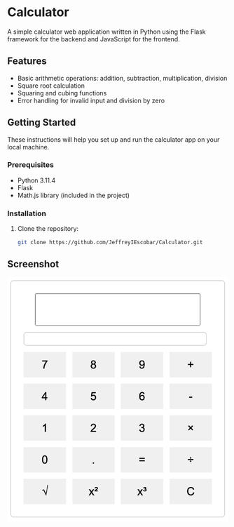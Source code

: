 # Calculator

A simple calculator web application written in Python using the Flask framework for the backend and JavaScript for the frontend.

## Features

- Basic arithmetic operations: addition, subtraction, multiplication, division
- Square root calculation
- Squaring and cubing functions
- Error handling for invalid input and division by zero

## Getting Started

These instructions will help you set up and run the calculator app on your local machine.

### Prerequisites

- Python 3.11.4
- Flask
- Math.js library (included in the project)

### Installation

1. Clone the repository:

   ```bash
   git clone https://github.com/JeffreyIEscobar/Calculator.git
   ```

## Screenshot
![Calculator](/screenshot/calculator-screenshot.png)


   
